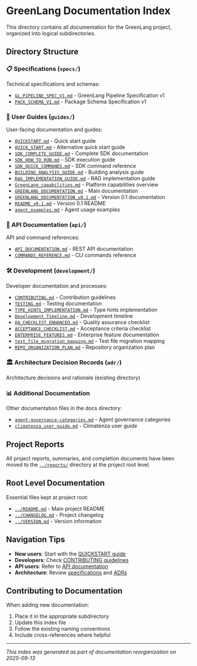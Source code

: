 # GreenLang Documentation Index

This directory contains all documentation for the GreenLang project, organized into logical subdirectories.

## Directory Structure

### 📋 Specifications (`specs/`)
Technical specifications and schemas:
- [`GL_PIPELINE_SPEC_V1.md`](specs/GL_PIPELINE_SPEC_V1.md) - GreenLang Pipeline Specification v1
- [`PACK_SCHEMA_V1.md`](specs/PACK_SCHEMA_V1.md) - Package Schema Specification v1

### 📖 User Guides (`guides/`)
User-facing documentation and guides:
- [`QUICKSTART.md`](guides/QUICKSTART.md) - Quick start guide
- [`QUICK_START.md`](guides/QUICK_START.md) - Alternative quick start guide
- [`SDK_COMPLETE_GUIDE.md`](guides/SDK_COMPLETE_GUIDE.md) - Complete SDK documentation
- [`SDK_HOW_TO_RUN.md`](guides/SDK_HOW_TO_RUN.md) - SDK execution guide
- [`SDK_QUICK_COMMANDS.md`](guides/SDK_QUICK_COMMANDS.md) - SDK command reference
- [`BUILDING_ANALYSIS_GUIDE.md`](guides/BUILDING_ANALYSIS_GUIDE.md) - Building analysis guide
- [`RAG_IMPLEMENTATION_GUIDE.md`](guides/RAG_IMPLEMENTATION_GUIDE.md) - RAG implementation guide
- [`GreenLang_capabilities.md`](guides/GreenLang_capabilities.md) - Platform capabilities overview
- [`GREENLANG_DOCUMENTATION.md`](guides/GREENLANG_DOCUMENTATION.md) - Main documentation
- [`GREENLANG_DOCUMENTATION_v0.1.md`](guides/GREENLANG_DOCUMENTATION_v0.1.md) - Version 0.1 documentation
- [`README_v0.1.md`](guides/README_v0.1.md) - Version 0.1 README
- [`agent_examples.md`](guides/agent_examples.md) - Agent usage examples

### 🔌 API Documentation (`api/`)
API and command references:
- [`API_DOCUMENTATION.md`](api/API_DOCUMENTATION.md) - REST API documentation
- [`COMMANDS_REFERENCE.md`](api/COMMANDS_REFERENCE.md) - CLI commands reference

### 🛠️ Development (`development/`)
Developer documentation and processes:
- [`CONTRIBUTING.md`](development/CONTRIBUTING.md) - Contribution guidelines
- [`TESTING.md`](development/TESTING.md) - Testing documentation
- [`TYPE_HINTS_IMPLEMENTATION.md`](development/TYPE_HINTS_IMPLEMENTATION.md) - Type hints implementation
- [`Development_Timeline.md`](development/Development_Timeline.md) - Development timeline
- [`QA_CHECKLIST_ENHANCED.md`](development/QA_CHECKLIST_ENHANCED.md) - Quality assurance checklist
- [`ACCEPTANCE_CHECKLIST.md`](development/ACCEPTANCE_CHECKLIST.md) - Acceptance criteria checklist
- [`ENTERPRISE_FEATURES.md`](development/ENTERPRISE_FEATURES.md) - Enterprise feature documentation
- [`test_file_migration_mapping.md`](development/test_file_migration_mapping.md) - Test file migration mapping
- [`REPO_ORGANIZATION_PLAN.md`](development/REPO_ORGANIZATION_PLAN.md) - Repository organization plan

### 🏛️ Architecture Decision Records (`adr/`)
Architecture decisions and rationale (existing directory)

### 📊 Additional Documentation
Other documentation files in the docs directory:
- [`agent-governance-categories.md`](agent-governance-categories.md) - Agent governance categories
- [`climatenza_user_guide.md`](climatenza_user_guide.md) - Climatenza user guide

## Project Reports

All project reports, summaries, and completion documents have been moved to the [`../reports/`](../reports/) directory at the project root level.

## Root Level Documentation

Essential files kept at project root:
- [`../README.md`](../README.md) - Main project README
- [`../CHANGELOG.md`](../CHANGELOG.md) - Project changelog
- [`../VERSION.md`](../VERSION.md) - Version information

## Navigation Tips

- **New users**: Start with the [QUICKSTART guide](guides/QUICKSTART.md)
- **Developers**: Check [CONTRIBUTING guidelines](development/CONTRIBUTING.md)
- **API users**: Refer to [API documentation](api/API_DOCUMENTATION.md)
- **Architecture**: Review [specifications](specs/) and [ADRs](adr/)

## Contributing to Documentation

When adding new documentation:
1. Place it in the appropriate subdirectory
2. Update this index file
3. Follow the existing naming conventions
4. Include cross-references where helpful

---
*This index was generated as part of documentation reorganization on 2025-09-13*